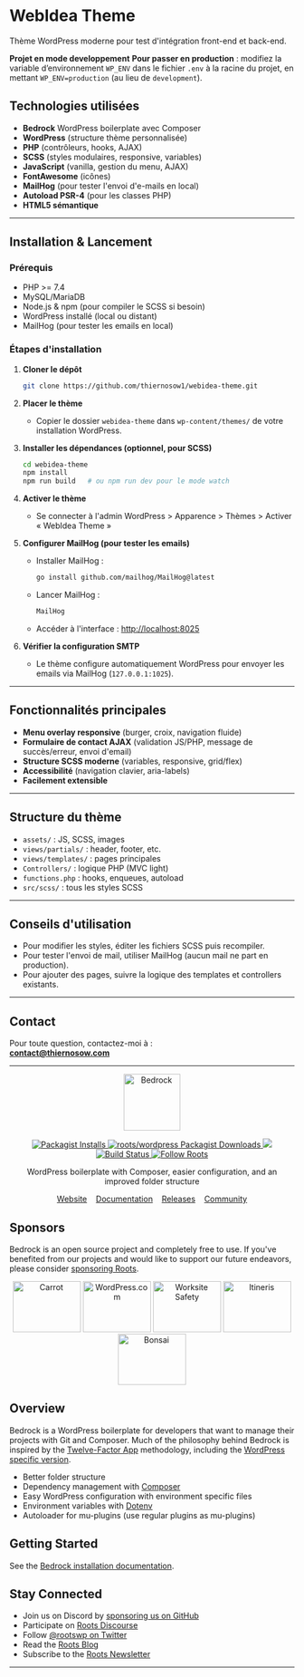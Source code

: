# WebIdea Theme

Thème WordPress moderne pour test d'intégration front-end et back-end.

**Projet en mode developpement**
**Pour passer en production** : modifiez la variable d’environnement `WP_ENV` dans le fichier `.env` à la racine du projet, en mettant `WP_ENV=production` (au lieu de `development`).

## **Technologies utilisées**

- **Bedrock** WordPress boilerplate avec Composer
- **WordPress** (structure thème personnalisée)
- **PHP** (contrôleurs, hooks, AJAX)
- **SCSS** (styles modulaires, responsive, variables)
- **JavaScript** (vanilla, gestion du menu, AJAX)
- **FontAwesome** (icônes)
- **MailHog** (pour tester l'envoi d'e-mails en local)
- **Autoload PSR-4** (pour les classes PHP)
- **HTML5 sémantique**

---

## **Installation & Lancement**

### **Prérequis**
- PHP >= 7.4
- MySQL/MariaDB
- Node.js & npm (pour compiler le SCSS si besoin)
- WordPress installé (local ou distant)
- MailHog (pour tester les emails en local)

### **Étapes d'installation**

1. **Cloner le dépôt**
   ```bash
   git clone https://github.com/thiernosow1/webidea-theme.git
   ```

2. **Placer le thème**
   - Copier le dossier `webidea-theme` dans `wp-content/themes/` de votre installation WordPress.

3. **Installer les dépendances (optionnel, pour SCSS)**
   ```bash
   cd webidea-theme
   npm install
   npm run build   # ou npm run dev pour le mode watch
   ```

4. **Activer le thème**
   - Se connecter à l'admin WordPress > Apparence > Thèmes > Activer « WebIdea Theme »

5. **Configurer MailHog (pour tester les emails)**
   - Installer MailHog :  
     ```bash
     go install github.com/mailhog/MailHog@latest
     ```
   - Lancer MailHog :  
     ```bash
     MailHog
     ```
   - Accéder à l'interface : [http://localhost:8025](http://localhost:8025)

6. **Vérifier la configuration SMTP**
   - Le thème configure automatiquement WordPress pour envoyer les emails via MailHog (`127.0.0.1:1025`).

---

## **Fonctionnalités principales**

- **Menu overlay responsive** (burger, croix, navigation fluide)
- **Formulaire de contact AJAX** (validation JS/PHP, message de succès/erreur, envoi d'email)
- **Structure SCSS moderne** (variables, responsive, grid/flex)
- **Accessibilité** (navigation clavier, aria-labels)
- **Facilement extensible**

---

## **Structure du thème**

- `assets/` : JS, SCSS, images
- `views/partials/` : header, footer, etc.
- `views/templates/` : pages principales
- `Controllers/` : logique PHP (MVC light)
- `functions.php` : hooks, enqueues, autoload
- `src/scss/` : tous les styles SCSS

---

## **Conseils d'utilisation**

- Pour modifier les styles, éditer les fichiers SCSS puis recompiler.
- Pour tester l'envoi de mail, utiliser MailHog (aucun mail ne part en production).
- Pour ajouter des pages, suivre la logique des templates et controllers existants.

---

## **Contact**

Pour toute question, contactez-moi à :  
**contact@thiernosow.com**

---



<p align="center">
  <a href="https://roots.io/bedrock/">
    <img alt="Bedrock" src="https://cdn.roots.io/app/uploads/logo-bedrock.svg" height="100">
  </a>
</p>

<p align="center">
  <a href="https://packagist.org/packages/roots/bedrock">
    <img alt="Packagist Installs" src="https://img.shields.io/packagist/dt/roots/bedrock?label=projects%20created&colorB=2b3072&colorA=525ddc&style=flat-square">
  </a>

  <a href="https://packagist.org/packages/roots/wordpress">
    <img alt="roots/wordpress Packagist Downloads" src="https://img.shields.io/packagist/dt/roots/wordpress?label=roots%2Fwordpress%20downloads&logo=roots&logoColor=white&colorB=2b3072&colorA=525ddc&style=flat-square">
  </a>

  <img src="https://img.shields.io/badge/dynamic/json.svg?url=https://raw.githubusercontent.com/roots/bedrock/master/composer.json&label=wordpress&logo=roots&logoColor=white&query=$.require[%22roots/wordpress%22]&colorB=2b3072&colorA=525ddc&style=flat-square">

  <a href="https://github.com/roots/bedrock/actions/workflows/ci.yml">
    <img alt="Build Status" src="https://img.shields.io/github/actions/workflow/status/roots/bedrock/ci.yml?branch=master&logo=github&label=CI&style=flat-square">
  </a>

  <a href="https://twitter.com/rootswp">
    <img alt="Follow Roots" src="https://img.shields.io/badge/follow%20@rootswp-1da1f2?logo=twitter&logoColor=ffffff&message=&style=flat-square">
  </a>
</p>

<p align="center">WordPress boilerplate with Composer, easier configuration, and an improved folder structure</p>

<p align="center">
  <a href="https://roots.io/bedrock/">Website</a> &nbsp;&nbsp; <a href="https://roots.io/bedrock/docs/installation/">Documentation</a> &nbsp;&nbsp; <a href="https://github.com/roots/bedrock/releases">Releases</a> &nbsp;&nbsp; <a href="https://discourse.roots.io/">Community</a>
</p>

## Sponsors

Bedrock is an open source project and completely free to use. If you've benefited from our projects and would like to support our future endeavors, please consider [sponsoring Roots](https://github.com/sponsors/roots).

<div align="center">
<a href="https://carrot.com/"><img src="https://cdn.roots.io/app/uploads/carrot.svg" alt="Carrot" width="120" height="90"></a> <a href="https://wordpress.com/"><img src="https://cdn.roots.io/app/uploads/wordpress.svg" alt="WordPress.com" width="120" height="90"></a> <a href="https://worksitesafety.ca/careers/"><img src="https://cdn.roots.io/app/uploads/worksite-safety.svg" alt="Worksite Safety" width="120" height="90"></a> <a href="https://www.itineris.co.uk/"><img src="https://cdn.roots.io/app/uploads/itineris.svg" alt="Itineris" width="120" height="90"></a> <a href="https://bonsai.so/"><img src="https://cdn.roots.io/app/uploads/bonsai.svg" alt="Bonsai" width="120" height="90"></a>
</div>

## Overview

Bedrock is a WordPress boilerplate for developers that want to manage their projects with Git and Composer. Much of the philosophy behind Bedrock is inspired by the [Twelve-Factor App](http://12factor.net/) methodology, including the [WordPress specific version](https://roots.io/twelve-factor-wordpress/).

- Better folder structure
- Dependency management with [Composer](https://getcomposer.org)
- Easy WordPress configuration with environment specific files
- Environment variables with [Dotenv](https://github.com/vlucas/phpdotenv)
- Autoloader for mu-plugins (use regular plugins as mu-plugins)

## Getting Started

See the [Bedrock installation documentation](https://roots.io/bedrock/docs/installation/).

## Stay Connected

- Join us on Discord by [sponsoring us on GitHub](https://github.com/sponsors/roots)
- Participate on [Roots Discourse](https://discourse.roots.io/)
- Follow [@rootswp on Twitter](https://twitter.com/rootswp)
- Read the [Roots Blog](https://roots.io/blog/)
- Subscribe to the [Roots Newsletter](https://roots.io/newsletter/)

---

